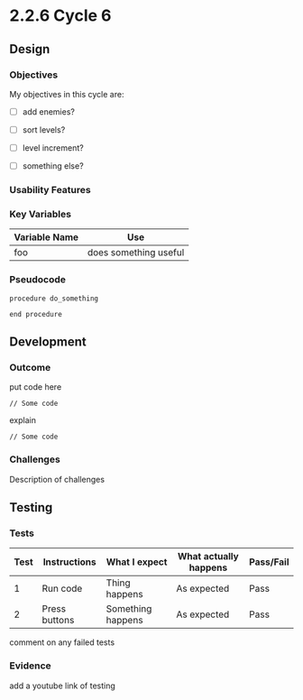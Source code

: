 # 2.2.6 Cycle 6

## Design

### Objectives

My objectives in this cycle are:

* [ ] add enemies?
* [ ] sort levels?
* [ ] level increment?
* [ ] something else?



### Usability Features

### Key Variables

| Variable Name | Use                   |
| ------------- | --------------------- |
| foo           | does something useful |

### Pseudocode

```
procedure do_something
    
end procedure
```

## Development

### Outcome

put code here

```
// Some code
```

explain

```
// Some code
```

### Challenges

Description of challenges

## Testing

### Tests

| Test | Instructions  | What I expect     | What actually happens | Pass/Fail |
| ---- | ------------- | ----------------- | --------------------- | --------- |
| 1    | Run code      | Thing happens     | As expected           | Pass      |
| 2    | Press buttons | Something happens | As expected           | Pass      |

comment on any failed tests

### Evidence

add a youtube link of testing
